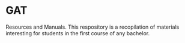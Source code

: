 # GAT
Resources and Manuals.
This respository is a recopilation of materials interesting for students in the first course of any bachelor.

